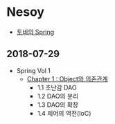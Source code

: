 # Nesoy
- [토비의 Spring](http://www.aladin.co.kr/shop/wproduct.aspx?ItemId=19505561)

## 2018-07-29
- Spring Vol 1
    - [Chapter 1 : Object와 의존관계](/nesoy/Spring/Chapter-1.md)
        - 1.1 초난감 DAO
        - 1.2 DAO의 분리
        - 1.3 DAO의 확장
        - 1.4 제어의 역전(IoC)